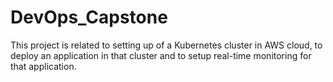 # DevOps_Capstone
This project is related to setting up of a Kubernetes cluster in AWS cloud, to deploy an application in that cluster and to setup real-time monitoring for that application.
